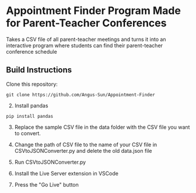 # Appointment Finder Program Made for Parent-Teacher Conferences
Takes a CSV file of all parent-teacher meetings and turns it into an interactive program where students can find their parent-teacher conference schedule

## Build Instructions

Clone this repository:
```
git clone https://github.com/Angus-Sun/Appointment-Finder
```

2. Install pandas

```
pip install pandas
```
3. Replace the sample CSV file in the data folder with the CSV file you want to convert.

4. Change the path of CSV file to the name of your CSV file in CSVtoJSONConverter.py and delete the old data.json file
  
5. Run CSVtoJSONConverter.py
   
6. Install the Live Server extension in VSCode
   
7. Press the "Go Live" button
